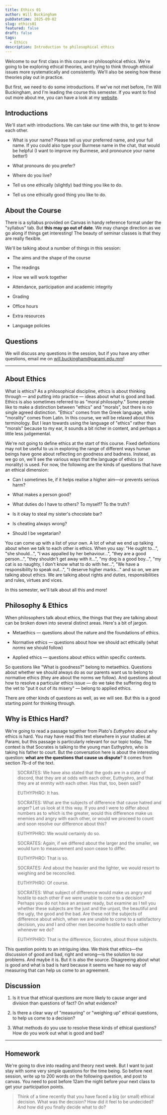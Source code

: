 ```yaml
---
title: Ethics 01
author: Will Buckingham
pubDatetime: 2025-09-02
slug: ethics01
featured: false
draft: false
tags:
  - Ethics
description: Introduction to philosophical ethics
---
```

Welcome to our first class in this course on philosophical ethics. We're going to be exploring ethical theories, and trying to think through ethical issues more systematically and consistently. We'll also be seeing how these theories play out in practice.

But first, we need to do some introductions. If we've not met before, I'm Will Buckingham, and I'm leading the course this semester. If you want to find out more about me, you can have a look at my [website](https://www.willbuckingham.com).

## Introductions

We'll start with introductions. We can take our time with this, to get to know each other.

*   What is your name? Please tell us your preferred name, and your full name. If you could also type your Burmese name in the chat, that would be helpful (I want to improve my Burmese, and pronounce your name better!)
    
*   What pronouns do you prefer?
    
*   Where do you live?
    
*   Tell us one ethically (slightly) bad thing you like to do.
    
*   Tell us one ethically good thing you like to do.
    

## About the Course

There is a syllabus provided on Canvas in handy reference format under the "syllabus" tab. But **this may go out of date**. We may change direction as we go along if things get interesting! The beauty of seminar classes is that they are really flexible.

We'll be talking about a number of things in this session:

*   The aims and the shape of the course
    
*   The readings
    
*   How we will work together
    
*   Attendance, participation and academic integrity
    
*   Grading
    
*   Office hours
    
*   Extra resources
    
*   Language policies
    

## Questions

We will discuss any questions in the session, but if you have any other questions, email me on [will.buckingham@parami.edu.mm](mailto:will.buckingham@parami.edu.mm)!

* * *

## About Ethics

What is ethics? As a philosophical discipline, ethics is about thinking through — and putting into practice — ideas about what is good and bad. Ethics is also sometimes referred to as "moral philosophy." Some people like to make a distinction between "ethics" and "morals", but there is no single agreed distinction. "Ethics" comes from the Greek language, while "morality" comes from Latin. In this course, we will be relaxed about this terminology. But I lean towards using the language of "ethics" rather than "morals" because to my ear, it sounds a bit richer in content, and perhaps a little less judgemental.

We're not going to define ethics at the start of this course. Fixed definitions may not be useful to us in exploring the range of different ways human beings have gone about reflecting on goodness and badness. Instead, as we go on, we'll see the various ways that the language of ethics (or morality) is used. For now, the following are the kinds of questions that have an ethical dimension:

*   Can I sometimes lie, if it helps realise a higher aim—or prevents serious harm?
    
*   What makes a person good?
    
*   What duties do I have to others? To myself? To the truth?
    
*   Is it okay to steal my sister's chocolate bar?
    
*   Is cheating always wrong?
    
*   Should I be vegetarian?
    

You can come up with a list of your own. A lot of what we end up talking about when we talk to each other is ethics. When you say: "He ought to...", "she should...", "I was appalled by her behaviour...", "they are a good person...", "they shouldn't get away with it...", "my dog is a good boy...", "my cat is so naughty, I don't know what to do with her...", "We have a responsibility to speak out...", "I deserve higher marks..." and so on, we are talking about ethics. We are talking about rights and duties, responsibilities and rules, virtues and vices.

In this semester, we'll talk about all this and more!

## Philosophy & Ethics

When philosophers talk about ethics, the things that they are talking about can be broken down into several distinct areas. Here's a bit of jargon.

*   Metaethics — questions about the nature and the foundations of ethics.
    
*   Normative ethics — questions about how we should act ethically (what _norms_ we should follow)
    
*   Applied ethics — questions about ethics within specific contexts.
    

So questions like "What is goodness?" belong to metaethics. Questions about whether we should always do as our parents want us to belong to normative ethics (they are about the norms we follow). And questions about how to resolve a particular ethics issue — do we take the suffering dog to the vet to "put it out of its misery" — belong to applied ethics.

There are other kinds of questions as well, as we will see. But this is a good starting point for thinking through.

## Why is Ethics Hard?

We're going to read a passage together from Plato's _Euthyphro_ about why ethics is hard. You may have read this text elsewhere in your studies at Parami, but this passage is particularly relevant for our topic today. The context is that Socrates is talking to the young man Euthyphro, who is taking his father to court. But the conversation here is about the interesting question: **what are the questions that cause us dispute**? It comes from section 7b-d of the text.

> SOCRATES: We have also stated that the gods are in a state of discord, that they are at odds with each other, Euthyphro, and that they are at enmity with each other. Has that, too, been said?
> 
> EUTHYPHRO: It has.
> 
> SOCRATES: What are the subjects of difference that cause hatred and anger? Let us look at it this way. If you and I were to differ about numbers as to which is the greater, would this difference make us enemies and angry with each other, or would we proceed to count and soon resolve our difference about this?
> 
> EUTHYPHRO: We would certainly do so.
> 
> SOCRATES: Again, if we differed about the larger and the smaller, we would turn to measurement and soon cease to differ.
> 
> EUTHYPHRO: That is so.
> 
> SOCRATES: And about the heavier and the lighter, we would resort to weighing and be reconciled.
> 
> EUTHYPHRO: Of course.
> 
> SOCRATES: What subject of difference would make us angry and hostile to each other if we were unable to come to a decision? Perhaps you do not have an answer ready, but examine as I tell you whether these subjects are the just and the unjust, the beautiful and the ugly, the good and the bad. Are these not the subjects of difference about which, when we are unable to come to a satisfactory decision, you and I and other men become hostile to each other whenever we do?
> 
> EUTHYPHRO: That is the difference, Socrates, about those subjects.

This question points to an intriguing idea. We think that ethics—the discussion of good and bad, right and wrong—is the solution to our problems. And maybe it is. But it is also the source. Disagreeing about what is good and what is bad is hard because it seems we have no way of measuring that can help us come to an agreement.

## Discussion

1.  Is it true that ethical questions are more likely to cause anger and division than questions of fact? On what evidence?
    
2.  Is there a clear way of "measuring" or "weighing up" ethical questions, to help us come to a decision?
    
3.  What methods do you use to resolve these kinds of ethical questions? How do you work out what is good and bad?
    

* * *

## Homework

We're going to dive into reading and theory next week. But I want to just stay with some very simple questions for the time being. So before next session, write up to 200 words on the following question, and post to canvas. You need to post before 12am the night before your next class to get your participation points.

> Think of a time recently that you have faced a big (or small) ethical decision. What was the decision? How did it feel to be undecided? And how did you finally decide what to do?